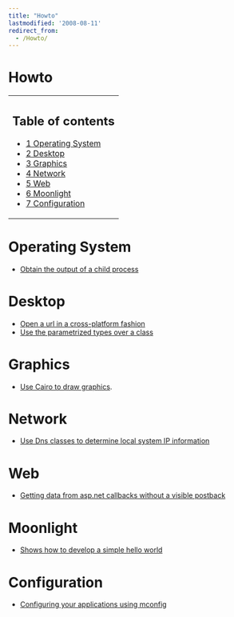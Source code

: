 ```yaml
---
title: "Howto"
lastmodified: '2008-08-11'
redirect_from:
  - /Howto/
---
```


Howto
=====

<table>
<col width="100%" />
<tbody>
<tr class="odd">
<td align="left"><h2>Table of contents</h2>
<ul>
<li><a href="#operating-system">1 Operating System</a></li>
<li><a href="#desktop">2 Desktop</a></li>
<li><a href="#graphics">3 Graphics</a></li>
<li><a href="#network">4 Network</a></li>
<li><a href="#web">5 Web</a></li>
<li><a href="#moonlight">6 Moonlight</a></li>
<li><a href="#configuration">7 Configuration</a></li>
</ul></td>
</tr>
</tbody>
</table>

Operating System
================

-   [Obtain the output of a child process](/Howto_PipeOutput)

Desktop
=======

-   [Open a url in a cross-platform fashion](/Howto_OpenBrowser)
-   [Use the parametrized types over a class](/Howto_Generics)

Graphics
========

-   [Use Cairo to draw graphics](/Mono.Cairo_Cookbook).

Network
=======

-   [Use Dns classes to determine local system IP information](/Howto_IpInfobyDns)

Web
===

-   [Getting data from asp.net callbacks without a visible postback](/Howto_aspnet_Callbacks)

Moonlight
=========

-   [Shows how to develop a simple hello world](/Howto_helloWorld_Moonlight_ff3)

Configuration
=============

-   [Configuring your applications using mconfig](/Howto_Mconfig)
